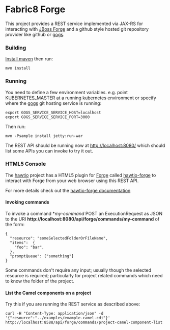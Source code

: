 # Fabric8 Forge

This project provides a REST service implemented via JAX-RS for interacting with [JBoss Forge](http://forge.jboss.org/) and a github style hosted git repository provider like github or [gogs](http://gogs.io/).

### Building

[Install maven](http://maven.apache.org/download.cgi) then run:

    mvn install

### Running

You need to define a few environment variables. e.g. point KUBERNETES_MASTER at a running kubernetes environment or specify where the [gogs](http://gogs.io/) git hosting service is running:

    export GOGS_SERVICE_SERVICE_HOST=localhost
    export GOGS_SERVICE_SERVICE_PORT=3000

Then run:

    mvn -Psample install jetty:run-war

The REST API should be running now at [http://localhost:8080/](http://localhost:8080/) which should list some APIs you can invoke to try it out.

### HTML5 Console

The [hawtio](http://hawt.io) project has a HTML5 plugin for [Forge](http://forge.jboss.org/) called [hawtio-forge](https://github.com/hawtio/hawtio-forge) to interact with Forge from your web browser using this REST API.

For more details check out the [hawtio-forge documentation](https://github.com/hawtio/hawtio-forge/blob/master/ReadMe.md)

#### Invoking commands

To invoke a command **my-command* POST an ExecutionRequest as JSON to the URI **http://localhost:8080/api/forge/commands/my-command** of the form:

```
{
  "resource": "someSelectedFolderOrFileName",
  "items":  {
    "foo": "bar",
  },
  "promptQueue": ["something"]
}
```

Some commands don't require any input; usually though the selected resource is required; particularly for project related commands which need to know the folder of the project.

#### List the Camel components on a project

Try this if you are running the REST service as described above:

    curl -H "Content-Type: application/json" -d '{"resource":"../examples/example-camel-cdi"}' http://localhost:8588/api/forge/commands/project-camel-component-list


